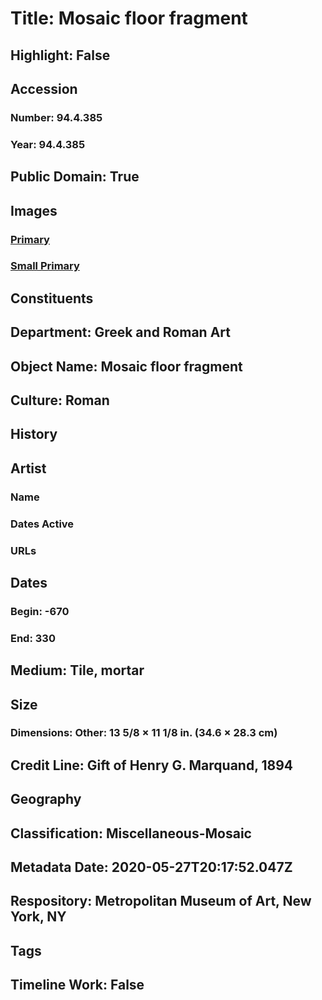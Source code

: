 # Title: Mosaic floor fragment
## Highlight: False
## Accession
### Number: 94.4.385
### Year: 94.4.385
## Public Domain: True
## Images
### [Primary](https://images.metmuseum.org/CRDImages/gr/original/LC-94_4_385.jpg)
### [Small Primary](https://images.metmuseum.org/CRDImages/gr/web-large/LC-94_4_385.jpg)
## Constituents
## Department: Greek and Roman Art
## Object Name: Mosaic floor fragment
## Culture: Roman
## History
## Artist
### Name
### Dates Active
### URLs
## Dates
### Begin: -670
### End: 330
## Medium: Tile, mortar
## Size
### Dimensions: Other: 13 5/8 × 11 1/8 in. (34.6 × 28.3 cm)
## Credit Line: Gift of Henry G. Marquand, 1894
## Geography
## Classification: Miscellaneous-Mosaic
## Metadata Date: 2020-05-27T20:17:52.047Z
## Respository: Metropolitan Museum of Art, New York, NY
## Tags
## Timeline Work: False